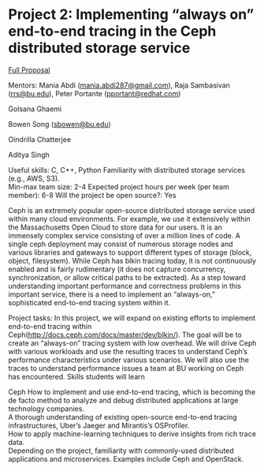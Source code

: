 # Project 2: Implementing “always on” end-to-end tracing in the Ceph distributed storage service

[Full Proposal](./Proposal.pdf)

Mentors:  Mania Abdi (mania.abdi287@gmail.com), Raja Sambasivan (rrs@bu.edu), Peter Portante (pportant@redhat.com)

Golsana Ghaemi

Bowen Song (sbowen@bu.edu)

Oindrilla Chatterjee

Aditya Singh

Useful skills:
C, C++, Python
Familiarity with distributed storage services (e.g., AWS, S3).  
Min-max team size: 2-4
Expected project hours per week (per team member): 6-8
Will the project be open source?: Yes

Ceph is an extremely popular open-source distributed storage service used within many cloud environments.  For example, we use it extensively within the Massachusetts Open Cloud to store data for our users.  It is an immensely complex service consisting of over a million lines of code.  A single ceph deployment may consist of numerous storage nodes and various libraries and gateways to support different types of storage (block, object, filesystem).  While Ceph has blkin tracing today, it is not continuously enabled and is fairly rudimentary (it does not capture concurrency, synchronization, or allow critical paths to be extracted).   As a step toward understanding important performance and correctness problems in this important service, there is a need to implement an “always-on,” sophisticated end-to-end tracing system within it.


Project tasks: In this project, we will expand on existing efforts to implement end-to-end tracing within Ceph(http://docs.ceph.com/docs/master/dev/blkin/).  The goal will be to create an “always-on” tracing system with low overhead.  We will drive Ceph with various workloads and use the resulting traces to understand Ceph’s performance characteristics under various scenarios.  We will also use the traces to understand performance issues a team at BU working on Ceph has encountered.
Skills students will learn

Ceph
How to implement and use end-to-end tracing, which is becoming the de facto method to analyze and debug distributed applications at large technology companies.  
A thorough understanding of existing open-source end-to-end tracing infrastructures, Uber’s Jaeger and Mirantis’s OSProfiler.  
How to apply machine-learning techniques to derive insights from rich trace data.  
Depending on the project, familiarity with commonly-used distributed applications and microservices.  Examples include Ceph and OpenStack.

